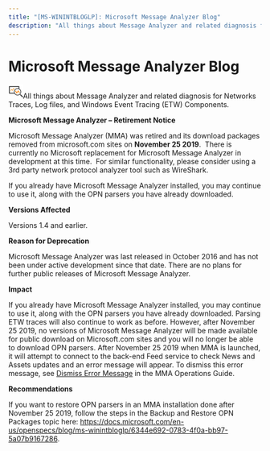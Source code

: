 ```yaml
---
title: "[MS-WININTBLOGLP]: Microsoft Message Analyzer Blog"
description: "All things about Message Analyzer and related diagnosis for Networks Traces, Log files, and Windows Event Tracing (ETW) Components.   Microsoft"
---
```


# Microsoft Message Analyzer Blog

<p> </p>
<p><img id="Picture 2" src="MS-WININTBLOGLP_files/image001.png">All
things about Message Analyzer and related diagnosis for Networks Traces, Log
files, and Windows Event Tracing (ETW) Components. </p>

<p><b>Microsoft Message Analyzer – Retirement Notice </b></p>

<p>Microsoft Message Analyzer (MMA) was retired and its
download packages removed from microsoft.com sites on <b>November 25 2019</b>. 
There is currently no Microsoft replacement for Microsoft Message Analyzer in
development at this time.  For similar functionality, please consider using a
3rd party network protocol analyzer tool such as WireShark. </p>

<p>If you already have Microsoft Message Analyzer installed,
you may continue to use it, along with the OPN parsers you have already
downloaded. </p>

<p><b>Versions Affected</b></p>

<p>Versions 1.4 and earlier.</p>

<p><b>Reason for Deprecation</b></p>

<p>Microsoft Message Analyzer was last released in October 2016
and has not been under active development since that date. There are no plans
for further public releases of Microsoft Message Analyzer. </p>

<p><b>Impact</b></p>

<p>If you already have Microsoft Message Analyzer installed,
you may continue to use it, along with the OPN parsers you have already
downloaded. Parsing ETW traces will also continue to work as before. However,
after November 25 2019, no versions of Microsoft Message Analyzer will be made
available for public download on Microsoft.com sites and you will no longer be
able to download OPN parsers. After November 25 2019 when MMA is launched, it
will attempt to connect to the back-end Feed service to check News and Assets
updates and an error message will appear. To dismiss this error message, see <span><a href="https://docs.microsoft.com/en-us/message-analyzer/procedures-using-the-asset-management-features#BKMK_DismissError">Dismiss
Error Message</a></span> in the MMA Operations Guide.</p>

<p><b>Recommendations</b></p>

<p>If you want to restore OPN parsers in an MMA installation
done after November 25 2019, follow the steps in the Backup and Restore OPN
Packages topic here: <span><a href="https://docs.microsoft.com/en-us/openspecs/blog/ms-winintbloglp/6344e692-0783-4f0a-bb97-5a07b9167286">https://docs.microsoft.com/en-us/openspecs/blog/ms-winintbloglp/6344e692-0783-4f0a-bb97-5a07b9167286</a></span>.</p>


                